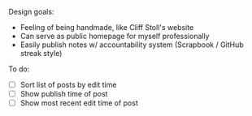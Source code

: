 Design goals:

- Feeling of being handmade, like Cliff Stoll's website
- Can serve as public homepage for myself professionally
- Easily publish notes w/ accountability system (Scrapbook / GitHub streak style)

To do:

- [ ] Sort list of posts by edit time
- [ ] Show publish time of post
- [ ] Show most recent edit time of post
